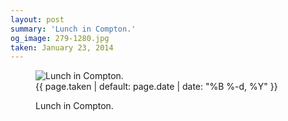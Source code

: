 ```yaml
---
layout: post
summary: 'Lunch in Compton.'
og_image: 279-1280.jpg
taken: January 23, 2014
---
```


<figure class="post">
<img alt="Lunch in Compton." sizes="(min-width: 700px) 50vw, calc(100vw - 2rem)" src="{{ site.assets_url }}/279-640.jpg" srcset="{{ site.assets_url }}/279-1280.jpg 1280w, {{ site.assets_url }}/279-960.jpg 960w, {{ site.assets_url }}/279-640.jpg 640w, {{ site.assets_url }}/279-320.jpg 320w"/>
<figcaption>
<time>{{ page.taken | default: page.date | date: "%B %-d, %Y" }}</time>
<p>Lunch in Compton.</p>
</figcaption>
</figure>
